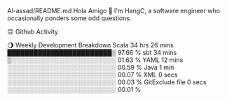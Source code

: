 Al-assad/README.md
Hola Amigo 🤣
I'm HangC, a software engineer who occasionally ponders some odd questions.

🙃 Github Activity
 
🌖 Weekly Development Breakdown
Scala             34 hrs 26 mins  ████████████████████████▒   97.66 %
sbt               34 mins         ▒░░░░░░░░░░░░░░░░░░░░░░░░   01.63 %
YAML              12 mins         ░░░░░░░░░░░░░░░░░░░░░░░░░   00.59 %
Java              1 min           ░░░░░░░░░░░░░░░░░░░░░░░░░   00.07 %
XML               0 secs          ░░░░░░░░░░░░░░░░░░░░░░░░░   00.03 %
GitExclude file   0 secs          ░░░░░░░░░░░░░░░░░░░░░░░░░   00.01 %

  

